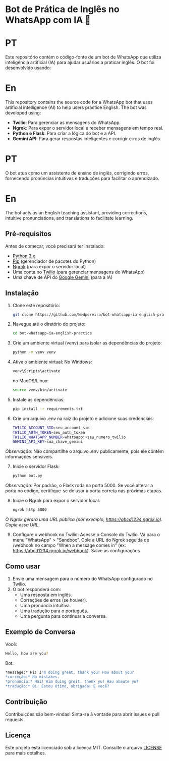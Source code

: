 # Bot de Prática de Inglês no WhatsApp com IA 🤖

# PT
Este repositório contém o código-fonte de um bot de WhatsApp que utiliza inteligência artificial (IA) para ajudar usuários a praticar inglês. O bot foi desenvolvido usando:

# En
This repository contains the source code for a WhatsApp bot that uses artificial intelligence (AI) to help users practice English. The bot was developed using:

- **Twilio**: Para gerenciar as mensagens do WhatsApp.
- **Ngrok**: Para expor o servidor local e receber mensagens em tempo real.
- **Python e Flask**: Para criar a lógica do bot e a API.
- **Gemini API**: Para gerar respostas inteligentes e corrigir erros de inglês.

# PT
O bot atua como um assistente de ensino de inglês, corrigindo erros, fornecendo pronúncias intuitivas e traduções para facilitar o aprendizado.

# En
The bot acts as an English teaching assistant, providing corrections, intuitive pronunciations, and translations to facilitate learning.

## Pré-requisitos

Antes de começar, você precisará ter instalado:

- [Python 3.x](https://www.python.org/downloads/)
- [Pip](https://pip.pypa.io/en/stable/installation/) (gerenciador de pacotes do Python)
- [Ngrok](https://ngrok.com/download) (para expor o servidor local)
- Uma conta no [Twilio](https://www.twilio.com/try-twilio) (para gerenciar mensagens do WhatsApp)
- Uma chave de API do [Google Gemini](https://ai.google.dev/) (para a IA)

## Instalação

1. Clone este repositório:
   ```bash
   git clone https://github.com/Nedpereira/bot-whatsapp-ia-english-practice.git

2. Navegue até o diretório do projeto:
   ```bash
   cd bot-whatsapp-ia-english-practice

3. Crie um ambiente virtual (venv) para isolar as dependências do projeto:
   ```bash
   python -m venv venv

4. Ative o ambiente virtual:
   No Windows:
    ```bash
    venv\Scripts\activate
    ```
    no MacOS/Linux:
    ```bash
    source venv/bin/activate

5. Instale as dependências:
   ```bash
   pip install -r requirements.txt

6. Crie um arquivo .env na raiz do projeto e adicione suas credenciais:
   ```bash
   TWILIO_ACCOUNT_SID=seu_account_sid
   TWILIO_AUTH_TOKEN=seu_auth_token
   TWILIO_WHATSAPP_NUMBER=whatsapp:+seu_numero_twilio
   GEMINI_API_KEY=sua_chave_gemini
   
*Observação*: Não compartilhe o arquivo .env publicamente, pois ele contém informações sensíveis.

7. Inicie o servidor Flask:
   ```bash
   python bot.py
   
*Observação*: Por padrão, o Flask roda na porta 5000. Se você alterar a porta no código, certifique-se de usar a porta correta nas próximas etapas.

8. Inicie o Ngrok para expor o servidor local:
   ```bash
   ngrok http 5000

*O Ngrok gerará uma URL pública (por exemplo, https://abcd1234.ngrok.io). Copie essa URL.*

9. Configure o webhook no Twilio:
   Acesse o Console do Twilio.
   Vá para o menu "WhatsApp" > "Sandbox".
   Cole a URL do Ngrok seguida de /webhook no campo "When a message comes in" (ex: https://abcd1234.ngrok.io/webhook).
   Salve as configurações.

## Como usar

1. Envie uma mensagem para o número do WhatsApp configurado no Twilio.
2. O bot responderá com:
   - Uma resposta em inglês.
   - Correções de erros (se houver).
   - Uma pronúncia intuitiva.
   - Uma tradução para o português.
   - Uma pergunta para continuar a conversa.

## Exemplo de Conversa

 Você:
   ```bash
   Hello, how are you?
   ```

 Bot:
  ```bash
  *message:* Hi! I'm doing great, thank you! How about you?  
  *correção:* No mistakes.  
  *pronúncia:* Hai! Aim duing greit, thenk yu! Hau abaute yu?  
  *tradução:* Oi! Estou ótimo, obrigada! E você?  
  ```

## Contribuição
Contribuições são bem-vindas! Sinta-se à vontade para abrir issues e pull requests.

## Licença
Este projeto está licenciado sob a licença MIT. Consulte o arquivo [LICENSE](LICENSE) para mais detalhes.
